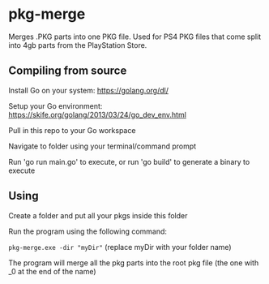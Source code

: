 # pkg-merge
Merges .PKG parts into one PKG file. Used for PS4 PKG files that come split into 4gb parts from the PlayStation Store.


## Compiling from source
Install Go on your system: https://golang.org/dl/

Setup your Go environment: https://skife.org/golang/2013/03/24/go_dev_env.html

Pull in this repo to your Go workspace

Navigate to folder using your terminal/command prompt

Run 'go run main.go' to execute, or run 'go build' to generate a binary to execute


## Using
Create a folder and put all your pkgs inside this folder

Run the program using the following command:

`pkg-merge.exe -dir "myDir"` (replace myDir with your folder name)

The program will merge all the pkg parts into the root pkg file (the one with _0 at the end of the name)
